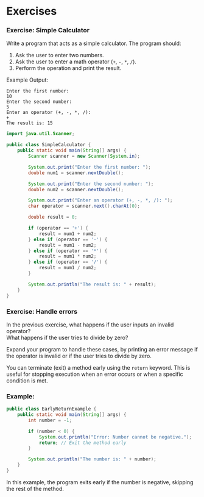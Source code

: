 # Exercises

### Exercise: Simple Calculator
Write a program that acts as a simple calculator. The program should:
1. Ask the user to enter two numbers.
2. Ask the user to enter a math operator (`+`, `-`, `*`, `/`).
3. Perform the operation and print the result.

Example Output:
```
Enter the first number:
10
Enter the second number:
5
Enter an operator (+, -, *, /):
+
The result is: 15
```

<hint title="Solution">

```java
import java.util.Scanner;

public class SimpleCalculator {
    public static void main(String[] args) {
        Scanner scanner = new Scanner(System.in);

        System.out.print("Enter the first number: ");
        double num1 = scanner.nextDouble();

        System.out.print("Enter the second number: ");
        double num2 = scanner.nextDouble();

        System.out.print("Enter an operator (+, -, *, /): ");
        char operator = scanner.next().charAt(0);

        double result = 0;

        if (operator == '+') {
            result = num1 + num2;
        } else if (operator == '-') {
            result = num1 - num2;
        } else if (operator == '*') {
            result = num1 * num2;
        } else if (operator == '/') {
            result = num1 / num2;
        } 

        System.out.println("The result is: " + result);
    }
}
```

</hint>

### Exercise: Handle errors

In the previous exercise, what happens if the user inputs an invalid operator?\
What happens if the user tries to divide by zero?

Expand your program to handle these cases, by printing an error message if the operator is invalid or if the user tries to divide by zero.


<hint title="Hint 1">

You can terminate (exit) a method early using the `return` keyword. This is useful for stopping execution when an error occurs or when a specific condition is met.

### Example:

```java
public class EarlyReturnExample {
    public static void main(String[] args) {
        int number = -1;

        if (number < 0) {
            System.out.println("Error: Number cannot be negative.");
            return; // Exit the method early
        }

        System.out.println("The number is: " + number);
    }
}

```

In this example, the program exits early if the number is negative, skipping the rest of the method.

</hint>